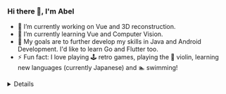 ### Hi there 👋, I'm Abel
- 🔭 I’m currently working on Vue and 3D reconstruction.
- 🌱 I’m currently learning Vue and Computer Vision.
- 📖 My goals are to further develop my skills in Java and Android Development. I'd like to learn Go and Flutter too.
- ⚡ Fun fact: I love playing 🕹 retro games, playing the 🎻 violin, learning new languages (currently Japanese) and 🏊 swimming! 

<details>
  <center>
  <summary>Github Stats</summary>
  <img align="center" alt="Nishant's GitHub Metric" src="https://github.com/abelpinheiro/abelpinheiro/blob/main/github-metrics.svg" />  </center>
</details>
 <!--
**abelpinheiro/abelpinheiro** is a ✨ _special_ ✨ repository because its `README.md` (this file) appears on your GitHub profile.

Here are some ideas to get you started:

- 🔭 I’m currently working on ...
- 🌱 I’m currently learning ...
- 👯 I’m looking to collaborate on ...
- 🤔 I’m looking for help with ...
- 💬 Ask me about ...
- 📫 How to reach me: ...
- 😄 Pronouns: ...
- ⚡ Fun fact: ...
-->

